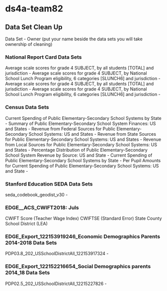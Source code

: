 # ds4a-team82

## Data Set Clean Up

Data Set - Owner (put your name beside the data sets you will take ownership of cleaning)

### National Report Card Data Sets

Average scale scores for grade 4 SUBJECT, by all students [TOTAL] and jurisdiction - 
Average scale scores for grade 4 SUBJECT, by National School Lunch Program eligibility, 6 categories [SLUNCH6] and jurisdiction - 
Average scale scores for grade 4 SUBJECT, by all students [TOTAL] and jurisdiction - 
Average scale scores for grade 4 SUBJECT, by National School Lunch Program eligibility, 6 categories [SLUNCH6] and jurisdiction - 

### Census Data Sets

Current Spending of Public Elementary-Secondary School Systems by State - 
Summary of Public Elementary-Secondary School System Finances: US and States - 
Revenue from Federal Sources for Public Elementary-Secondary School Systems: US and States - 
Revenue from State Sources for Public Elementary-Secondary School Systems: US and States - 
Revenue from Local Sources for Public Elementary-Secondary School Systems: US and States - 
Percentage Distribution of Public Elementary-Secondary School System Revenue by Source: US and State - 
Current Spending of Public Elementary-Secondary School Systems by State - 
Per Pupil Amounts for Current Spending of Public Elementary-Secondary School Systems: US and State -

### Stanford Education SEDA Data Sets

seda_codebook_geodist_v30 - 

### EDGE__ACS_CWIFT2018: Juls

CWIFT Score (Teacher Wage Index)
CWIFTSE (Standard Error)
State
County
School District (LEA)

### EDGE_Export_122153919246_Economic Demographics Parents 2014-2018 Data Sets

PDP03.8_202_USSchoolDistrictAll_122153917324 - 

### EDGE_Export_122152216654_Social Demographics parents 2014_18 Data Sets

PDP02.5_202_USSchoolDistrictAll_12215227826 - 
